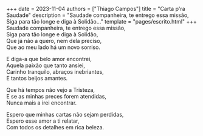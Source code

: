 +++
date = 2023-11-04
authors = ["Thiago Campos"]
title = "Carta p'ra Saudade"
description = "Saudade companheira, te entrego essa missão, Siga para tão longe e diga à Solidão..."
template = "pages/escrito.html"
+++
Saudade companheira, te entrego essa missão, <br>
Siga para tão longe e diga à Solidão, <br>
Que já não a quero, nem dela preciso, <br>
Que ao meu lado há um novo sorriso. <br>

E diga-a que belo amor encontrei, <br> 
Aquela paixão que tanto ansiei, <br>
Carinho tranquilo, abraços inebriantes, <br>
E tantos beijos amantes.  <br>

Que há tempos não vejo a Tristeza,  <br>
E se as minhas preces forem atendidas,  <br>
Nunca mais a irei encontrar.  <br>

Espero que minhas cartas não sejam perdidas,  <br>
Espero esse amor a ti relatar,  <br>
Com todos os detalhes em rica beleza.  <br>

